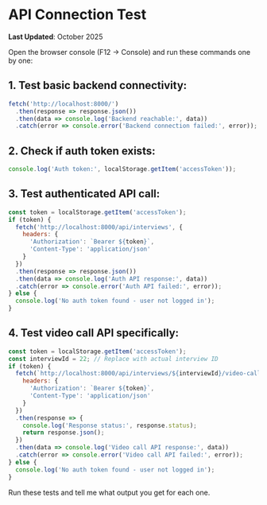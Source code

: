# API Connection Test

**Last Updated**: October 2025


Open the browser console (F12 → Console) and run these commands one by one:

## 1. Test basic backend connectivity:
```javascript
fetch('http://localhost:8000/')
  .then(response => response.json())
  .then(data => console.log('Backend reachable:', data))
  .catch(error => console.error('Backend connection failed:', error));
```

## 2. Check if auth token exists:
```javascript
console.log('Auth token:', localStorage.getItem('accessToken'));
```

## 3. Test authenticated API call:
```javascript
const token = localStorage.getItem('accessToken');
if (token) {
  fetch('http://localhost:8000/api/interviews', {
    headers: {
      'Authorization': `Bearer ${token}`,
      'Content-Type': 'application/json'
    }
  })
  .then(response => response.json())
  .then(data => console.log('Auth API response:', data))
  .catch(error => console.error('Auth API failed:', error));
} else {
  console.log('No auth token found - user not logged in');
}
```

## 4. Test video call API specifically:
```javascript
const token = localStorage.getItem('accessToken');
const interviewId = 22; // Replace with actual interview ID
if (token) {
  fetch(`http://localhost:8000/api/interviews/${interviewId}/video-call`, {
    headers: {
      'Authorization': `Bearer ${token}`,
      'Content-Type': 'application/json'
    }
  })
  .then(response => {
    console.log('Response status:', response.status);
    return response.json();
  })
  .then(data => console.log('Video call API response:', data))
  .catch(error => console.error('Video call API failed:', error));
} else {
  console.log('No auth token found - user not logged in');
}
```

Run these tests and tell me what output you get for each one.
